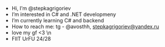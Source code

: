 + Hi, I’m @stepkagrigoriev
+ I’m interested in C# and .NET developmeny
+ I’m currently learning C# and backend
+ How to reach me: tg - @avosthh, stepkagrigoriev@yandex.ru
+ love my gf <3 \n
+ FIIT UrFU 24/28
<!---
stepkagrigoriev/stepkagrigoriev is a ✨ special ✨ repository because its `README.md` (this file) appears on your GitHub profile.
You can click the Preview link to take a look at your changes.
--->

